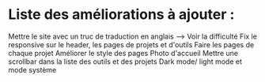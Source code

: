 # Liste des améliorations à ajouter : 

Mettre le site avec un truc de traduction en anglais --> Voir la difficulté
Fix le responsive sur le header, les pages de projets et d'outils
Faire les pages de chaque projet
Améliorer le style des pages
Photo d'accueil
Mettre une scrollbar dans la liste des outils et des projets
Dark mode/ light mode et mode système
